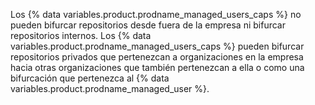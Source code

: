 Los {% data variables.product.prodname_managed_users_caps %} no pueden bifurcar repositorios desde fuera de la empresa ni bifurcar repositorios internos. Los {% data variables.product.prodname_managed_users_caps %} pueden bifurcar repositorios privados que pertenezcan a organizaciones en la empresa hacia otras organizaciones que también pertenezcan a ella o como una bifurcación que pertenezca al {% data variables.product.prodname_managed_user %}.
